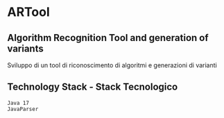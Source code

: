 # ARTool
## Algorithm Recognition Tool and generation of variants
Sviluppo di un tool di riconoscimento di algoritmi e generazioni di varianti

## Technology Stack - Stack Tecnologico
    Java 17
    JavaParser
